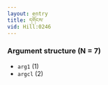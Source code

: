 ```yaml
---
layout: entry
title: དགོངས་
vid: Hill:0246
---
```

### Argument structure (N = 7)
* `arg1` (1)
* `argcl` (2)
